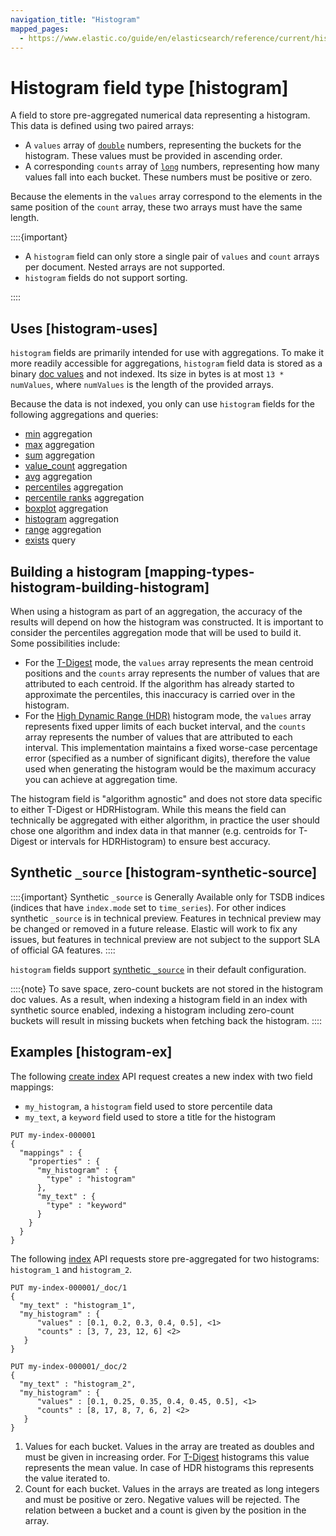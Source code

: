 ```yaml
---
navigation_title: "Histogram"
mapped_pages:
  - https://www.elastic.co/guide/en/elasticsearch/reference/current/histogram.html
---
```


# Histogram field type [histogram]


A field to store pre-aggregated numerical data representing a histogram. This data is defined using two paired arrays:

* A `values` array of [`double`](/reference/elasticsearch/mapping-reference/number.md) numbers, representing the buckets for the histogram. These values must be provided in ascending order.
* A corresponding `counts` array of [`long`](/reference/elasticsearch/mapping-reference/number.md) numbers, representing how many values fall into each bucket. These numbers must be positive or zero.

Because the elements in the `values` array correspond to the elements in the same position of the `count` array, these two arrays must have the same length.

::::{important}
* A `histogram` field can only store a single pair of `values` and `count` arrays per document. Nested arrays are not supported.
* `histogram` fields do not support sorting.

::::


## Uses [histogram-uses]

`histogram` fields are primarily intended for use with aggregations. To make it more readily accessible for aggregations, `histogram` field data is stored as a binary [doc values](/reference/elasticsearch/mapping-reference/doc-values.md) and not indexed. Its size in bytes is at most `13 * numValues`, where `numValues` is the length of the provided arrays.

Because the data is not indexed, you only can use `histogram` fields for the following aggregations and queries:

* [min](/reference/aggregations/search-aggregations-metrics-min-aggregation.md#search-aggregations-metrics-min-aggregation-histogram-fields) aggregation
* [max](/reference/aggregations/search-aggregations-metrics-max-aggregation.md#search-aggregations-metrics-max-aggregation-histogram-fields) aggregation
* [sum](/reference/aggregations/search-aggregations-metrics-sum-aggregation.md#search-aggregations-metrics-sum-aggregation-histogram-fields) aggregation
* [value_count](/reference/aggregations/search-aggregations-metrics-valuecount-aggregation.md#search-aggregations-metrics-valuecount-aggregation-histogram-fields) aggregation
* [avg](/reference/aggregations/search-aggregations-metrics-avg-aggregation.md#search-aggregations-metrics-avg-aggregation-histogram-fields) aggregation
* [percentiles](/reference/aggregations/search-aggregations-metrics-percentile-aggregation.md) aggregation
* [percentile ranks](/reference/aggregations/search-aggregations-metrics-percentile-rank-aggregation.md) aggregation
* [boxplot](/reference/aggregations/search-aggregations-metrics-boxplot-aggregation.md) aggregation
* [histogram](/reference/aggregations/search-aggregations-bucket-histogram-aggregation.md#search-aggregations-bucket-histogram-aggregation-histogram-fields) aggregation
* [range](/reference/aggregations/search-aggregations-bucket-range-aggregation.md#search-aggregations-bucket-range-aggregation-histogram-fields) aggregation
* [exists](/reference/query-languages/query-dsl/query-dsl-exists-query.md) query


## Building a histogram [mapping-types-histogram-building-histogram]

When using a histogram as part of an aggregation, the accuracy of the results will depend on how the histogram was constructed. It is important to consider the percentiles aggregation mode that will be used to build it. Some possibilities include:

* For the [T-Digest](/reference/aggregations/search-aggregations-metrics-percentile-aggregation.md) mode, the `values` array represents the mean centroid positions and the `counts` array represents the number of values that are attributed to each centroid. If the algorithm has already started to approximate the percentiles, this inaccuracy is carried over in the histogram.
* For the [High Dynamic Range (HDR)](/reference/aggregations/search-aggregations-metrics-percentile-rank-aggregation.md#_hdr_histogram) histogram mode, the `values` array represents fixed upper limits of each bucket interval, and the `counts` array represents the number of values that are attributed to each interval. This implementation maintains a fixed worse-case percentage error (specified as a number of significant digits), therefore the value used when generating the histogram would be the maximum accuracy you can achieve at aggregation time.

The histogram field is "algorithm agnostic" and does not store data specific to either T-Digest or HDRHistogram. While this means the field can technically be aggregated with either algorithm, in practice the user should chose one algorithm and index data in that manner (e.g. centroids for T-Digest or intervals for HDRHistogram) to ensure best accuracy.


## Synthetic `_source` [histogram-synthetic-source]

::::{important}
Synthetic `_source` is Generally Available only for TSDB indices (indices that have `index.mode` set to `time_series`). For other indices synthetic `_source` is in technical preview. Features in technical preview may be changed or removed in a future release. Elastic will work to fix any issues, but features in technical preview are not subject to the support SLA of official GA features.
::::


`histogram` fields support [synthetic `_source`](/reference/elasticsearch/mapping-reference/mapping-source-field.md#synthetic-source) in their default configuration.

::::{note}
To save space, zero-count buckets are not stored in the histogram doc values. As a result, when indexing a histogram field in an index with synthetic source enabled, indexing a histogram including zero-count buckets will result in missing buckets when fetching back the histogram.
::::



## Examples [histogram-ex]

The following [create index](https://www.elastic.co/docs/api/doc/elasticsearch/operation/operation-indices-create) API request creates a new index with two field mappings:

* `my_histogram`, a `histogram` field used to store percentile data
* `my_text`, a `keyword` field used to store a title for the histogram

```console
PUT my-index-000001
{
  "mappings" : {
    "properties" : {
      "my_histogram" : {
        "type" : "histogram"
      },
      "my_text" : {
        "type" : "keyword"
      }
    }
  }
}
```

The following [index](https://www.elastic.co/docs/api/doc/elasticsearch/operation/operation-create) API requests store pre-aggregated for two histograms: `histogram_1` and `histogram_2`.

```console
PUT my-index-000001/_doc/1
{
  "my_text" : "histogram_1",
  "my_histogram" : {
      "values" : [0.1, 0.2, 0.3, 0.4, 0.5], <1>
      "counts" : [3, 7, 23, 12, 6] <2>
   }
}

PUT my-index-000001/_doc/2
{
  "my_text" : "histogram_2",
  "my_histogram" : {
      "values" : [0.1, 0.25, 0.35, 0.4, 0.45, 0.5], <1>
      "counts" : [8, 17, 8, 7, 6, 2] <2>
   }
}
```

1. Values for each bucket. Values in the array are treated as doubles and must be given in increasing order. For [T-Digest](/reference/aggregations/search-aggregations-metrics-percentile-aggregation.md#search-aggregations-metrics-percentile-aggregation-approximation) histograms this value represents the mean value. In case of HDR histograms this represents the value iterated to.
2. Count for each bucket. Values in the arrays are treated as long integers and must be positive or zero. Negative values will be rejected. The relation between a bucket and a count is given by the position in the array.



